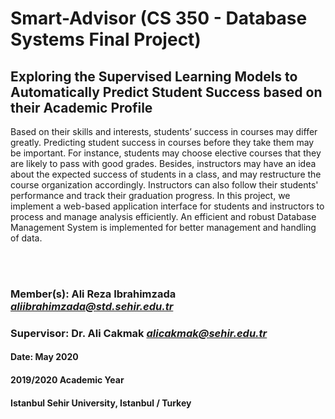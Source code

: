 # Smart-Advisor (CS 350 - Database Systems Final Project)
## Exploring the Supervised Learning Models to Automatically Predict Student Success based on their Academic Profile

Based on their skills and interests, students’ success in courses may differ greatly. Predicting student success in courses before they take them may be important. For instance, students may choose elective courses that they are likely to pass with good grades. Besides, instructors may have an idea about the expected success of students in a class, and may restructure the course organization accordingly. Instructors can also follow their students' performance and track their graduation progress. In this project, we implement a web-based application interface for students and instructors to process and manage analysis efficiently. An efficient and robust Database Management System is implemented for better management and handling of data.

<br></br>
### Member(s): Ali Reza Ibrahimzada <i>aliibrahimzada@std.sehir.edu.tr</i>
### Supervisor: Dr. Ali Cakmak <i>alicakmak@sehir.edu.tr</i>
#### Date: May 2020
#### 2019/2020 Academic Year
#### Istanbul Sehir University, Istanbul / Turkey
